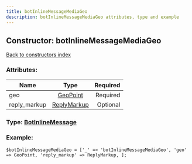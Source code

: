 ```yaml
---
title: botInlineMessageMediaGeo
description: botInlineMessageMediaGeo attributes, type and example
---
```

## Constructor: botInlineMessageMediaGeo  
[Back to constructors index](index.md)



### Attributes:

| Name     |    Type       | Required |
|----------|:-------------:|---------:|
|geo|[GeoPoint](../types/GeoPoint.md) | Required|
|reply\_markup|[ReplyMarkup](../types/ReplyMarkup.md) | Optional|



### Type: [BotInlineMessage](../types/BotInlineMessage.md)


### Example:

```
$botInlineMessageMediaGeo = ['_' => 'botInlineMessageMediaGeo', 'geo' => GeoPoint, 'reply_markup' => ReplyMarkup, ];
```